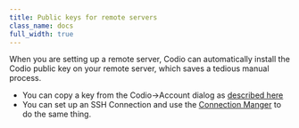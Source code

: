 ```yaml
---
title: Public keys for remote servers
class_name: docs
full_width: true
---
```


When you are setting up a remote server, Codio can automatically install the Codio public key on your remote server, which saves a tedious manual process.

- You can copy a key from the Codio->Account dialog as [described here](/docs/settings-prefs/account-settings/public-key/)
- You can set up an SSH Connection and use the [Connection Manger](/docs/ssh/ssh-manager/) to do the same thing.

